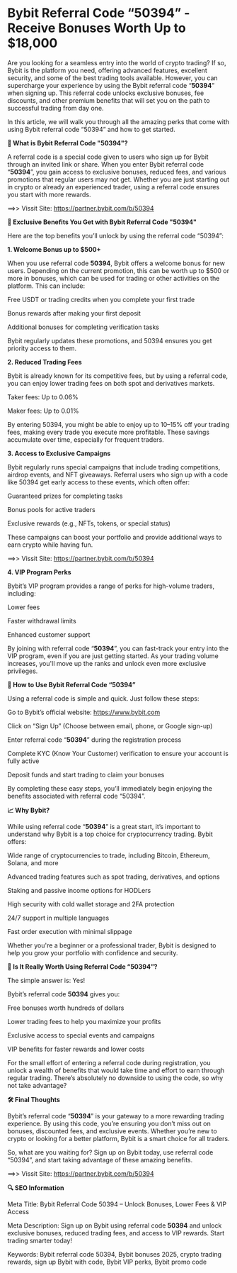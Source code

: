 # Bybit Referral Code “50394” - Receive Bonuses Worth Up to $18,000

Are you looking for a seamless entry into the world of crypto trading? If so, Bybit is the platform you need, offering advanced features, excellent security, and some of the best trading tools available. However, you can supercharge your experience by using the Bybit referral code “**50394**” when signing up. This referral code unlocks exclusive bonuses, fee discounts, and other premium benefits that will set you on the path to successful trading from day one.

In this article, we will walk you through all the amazing perks that come with using Bybit referral code “50394” and how to get started.

**🧩 What is Bybit Referral Code "50394"?**

A referral code is a special code given to users who sign up for Bybit through an invited link or share. When you enter Bybit referral code “**50394**”, you gain access to exclusive bonuses, reduced fees, and various promotions that regular users may not get. Whether you are just starting out in crypto or already an experienced trader, using a referral code ensures you start with more rewards.

==>> Vissit Site: https://partner.bybit.com/b/50394

**🎁 Exclusive Benefits You Get with Bybit Referral Code "50394"**

Here are the top benefits you’ll unlock by using the referral code “50394”:

**1. Welcome Bonus up to $500+**

When you use referral code **50394**, Bybit offers a welcome bonus for new users. Depending on the current promotion, this can be worth up to $500 or more in bonuses, which can be used for trading or other activities on the platform. This can include:

Free USDT or trading credits when you complete your first trade

Bonus rewards after making your first deposit

Additional bonuses for completing verification tasks

Bybit regularly updates these promotions, and 50394 ensures you get priority access to them.

**2. Reduced Trading Fees**

Bybit is already known for its competitive fees, but by using a referral code, you can enjoy lower trading fees on both spot and derivatives markets.

Taker fees: Up to 0.06%

Maker fees: Up to 0.01%

By entering 50394, you might be able to enjoy up to 10–15% off your trading fees, making every trade you execute more profitable. These savings accumulate over time, especially for frequent traders.

**3. Access to Exclusive Campaigns**

Bybit regularly runs special campaigns that include trading competitions, airdrop events, and NFT giveaways. Referral users who sign up with a code like 50394 get early access to these events, which often offer:

Guaranteed prizes for completing tasks

Bonus pools for active traders

Exclusive rewards (e.g., NFTs, tokens, or special status)

These campaigns can boost your portfolio and provide additional ways to earn crypto while having fun.

==>> Vissit Site: https://partner.bybit.com/b/50394


**4. VIP Program Perks**

Bybit’s VIP program provides a range of perks for high-volume traders, including:

Lower fees

Faster withdrawal limits

Enhanced customer support

By joining with referral code “**50394**”, you can fast-track your entry into the VIP program, even if you are just getting started. As your trading volume increases, you'll move up the ranks and unlock even more exclusive privileges.

**🔑 How to Use Bybit Referral Code “50394”**

Using a referral code is simple and quick. Just follow these steps:

Go to Bybit’s official website: https://www.bybit.com

Click on “Sign Up” (Choose between email, phone, or Google sign-up)

Enter referral code “**50394**” during the registration process

Complete KYC (Know Your Customer) verification to ensure your account is fully active

Deposit funds and start trading to claim your bonuses

By completing these easy steps, you’ll immediately begin enjoying the benefits associated with referral code “50394”.

**📈 Why Bybit?**

While using referral code “**50394**” is a great start, it’s important to understand why Bybit is a top choice for cryptocurrency trading. Bybit offers:

Wide range of cryptocurrencies to trade, including Bitcoin, Ethereum, Solana, and more

Advanced trading features such as spot trading, derivatives, and options

Staking and passive income options for HODLers

High security with cold wallet storage and 2FA protection

24/7 support in multiple languages

Fast order execution with minimal slippage

Whether you're a beginner or a professional trader, Bybit is designed to help you grow your portfolio with confidence and security.

**🤔 Is It Really Worth Using Referral Code “**50394**”?**

The simple answer is: Yes!

Bybit’s referral code **50394** gives you:

Free bonuses worth hundreds of dollars

Lower trading fees to help you maximize your profits

Exclusive access to special events and campaigns

VIP benefits for faster rewards and lower costs

For the small effort of entering a referral code during registration, you unlock a wealth of benefits that would take time and effort to earn through regular trading. There’s absolutely no downside to using the code, so why not take advantage?

**🛠️ Final Thoughts**

Bybit’s referral code “**50394**” is your gateway to a more rewarding trading experience. By using this code, you’re ensuring you don’t miss out on bonuses, discounted fees, and exclusive events. Whether you’re new to crypto or looking for a better platform, Bybit is a smart choice for all traders.

So, what are you waiting for? Sign up on Bybit today, use referral code “50394”, and start taking advantage of these amazing benefits.

==>> Vissit Site: https://partner.bybit.com/b/50394


**🔍 SEO Information**

Meta Title: Bybit Referral Code 50394 – Unlock Bonuses, Lower Fees & VIP Access

Meta Description: Sign up on Bybit using referral code **50394** and unlock exclusive bonuses, reduced trading fees, and access to VIP rewards. Start trading smarter today!

Keywords: Bybit referral code 50394, Bybit bonuses 2025, crypto trading rewards, sign up Bybit with code, Bybit VIP perks, Bybit promo code


